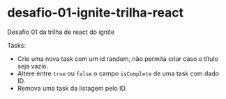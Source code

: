 # desafio-01-ignite-trilha-react
Desafio 01 da trilha de react do ignite

Tasks:

- Crie uma nova task com um id random, não permita criar caso o título seja vazio.
- Altere entre `true` ou `false` o campo `isComplete` de uma task com dado ID.
- Remova uma task da listagem pelo ID.
